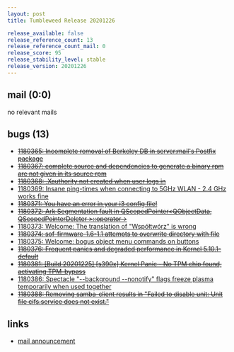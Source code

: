 ```yaml
---
layout: post
title: Tumbleweed Release 20201226

release_available: false
release_reference_count: 13
release_reference_count_mail: 0
release_score: 95
release_stability_level: stable
release_version: 20201226
---
```


## mail (0:0)

no relevant mails

## bugs (13)

<!--more-->

- ~~[1180365: Incomplete removal of Berkeley DB in server:mail's Postfix package](https://bugzilla.opensuse.org/show_bug.cgi?id=1180365)~~
- ~~[1180367: complete source and dependencies to generate a binary rpm are not given in its source rpm](https://bugzilla.opensuse.org/show_bug.cgi?id=1180367)~~
- ~~[1180368: .Xauthority not created when user logs in](https://bugzilla.opensuse.org/show_bug.cgi?id=1180368)~~
- [1180369: Insane ping-times when connecting to 5GHz WLAN - 2.4 GHz works fine](https://bugzilla.opensuse.org/show_bug.cgi?id=1180369)
- ~~[1180371: You have an error in your i3 config file!](https://bugzilla.opensuse.org/show_bug.cgi?id=1180371)~~
- ~~[1180372: Ark Segmentation fault in QScopedPointer<QObjectData, QScopedPointerDeleter<QObjectData> >::operator->](https://bugzilla.opensuse.org/show_bug.cgi?id=1180372)~~
- [1180373: Welcome: The translation of "Współtwórz" is wrong](https://bugzilla.opensuse.org/show_bug.cgi?id=1180373)
- ~~[1180374: sof-firmware-1.6-1.1 attempts to overwrite directory with file](https://bugzilla.opensuse.org/show_bug.cgi?id=1180374)~~
- [1180375: Welcome: bogus object menu commands on buttons](https://bugzilla.opensuse.org/show_bug.cgi?id=1180375)
- ~~[1180376: Frequent panics and degraded performance in Kernel 5.10.1-default](https://bugzilla.opensuse.org/show_bug.cgi?id=1180376)~~
- ~~[1180381: \[Build 20201225\] \[s390x\] Kernel Panic - No TPM chip found, activating TPM-bypass](https://bugzilla.opensuse.org/show_bug.cgi?id=1180381)~~
- [1180386: Spectacle "--background --nonotify" flags freeze plasma temporarily when used together](https://bugzilla.opensuse.org/show_bug.cgi?id=1180386)
- ~~[1180388: Removing samba-client results in "Failed to disable unit: Unit file cifs.service does not exist."](https://bugzilla.opensuse.org/show_bug.cgi?id=1180388)~~



## links

- [mail announcement](https://lists.opensuse.org/archives/list/factory@lists.opensuse.org/thread/XZEJYPWJ6T742PUBKIQE7U6S3T3EILGJ)
